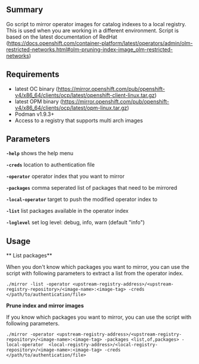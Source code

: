 ## Summary
Go script to mirror operator images for catalog indexes to a local registry. This is used when you are working in a different environment.
Script is based on the latest documentation of RedHat (https://docs.openshift.com/container-platform/latest/operators/admin/olm-restricted-networks.html#olm-pruning-index-image_olm-restricted-networks)

## Requirements
- latest OC binary (https://mirror.openshift.com/pub/openshift-v4/x86_64/clients/ocp/latest/openshift-client-linux.tar.gz)
- latest OPM binary (https://mirror.openshift.com/pub/openshift-v4/x86_64/clients/ocp/latest/opm-linux.tar.gz)
- Podman v1.9.3+
- Access to a registry that supports multi arch images

## Parameters
**`-help`** shows the help menu

**`-creds`** location to authentication file

**`-operator`** operator index that you want to mirror

**`-packages`**  comma seperated list of packages that need to be mirrored

**`-local-operator`** target to push the modified operator index to

**`-list`** list packages available in the operator index

**`-loglevel`** set log level: debug, info, warn (default "info")

## Usage

** List packages**

When you don't know which packages you want to mirror, you can use the script with following parameters to extract a list from the operator index.
```
./mirror -list -operator <upstream-registry-address>/<upstream-registry-repository>/<image-name>:<image-tag> -creds </path/to/authentication/file>
```

**Prune index and mirror images**

If you know which packages you want to mirror, you can use the script with following parameters.
```
./mirror -operator <upstream-registry-address>/<upstream-registry-repository>/<image-name>:<image-tag> -packages <list,of,packages> -local-operator  <local-registry-address>/<local-registry-repository>/<image-name>:<image-tag> -creds </path/to/authentication/file>
```
